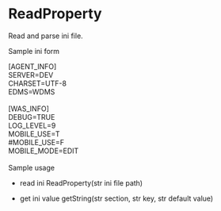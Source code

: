 # ReadProperty
Read and parse ini file.

Sample ini form

[AGENT_INFO]<br />
SERVER=DEV<br />
CHARSET=UTF-8<br />
EDMS=WDMS<br />
<br />
[WAS_INFO]<br />
DEBUG=TRUE<br />
LOG_LEVEL=9<br />
MOBILE_USE=T<br />
#MOBILE_USE=F<br />
MOBILE_MODE=EDIT<br />
<br />
Sample usage

- read ini
 ReadProperty(str ini file path)
 
 - get ini value 
 getString(str section, str key, str default value)
 

